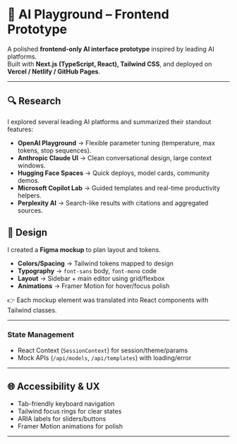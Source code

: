 # 🧠 AI Playground – Frontend Prototype

A polished **frontend-only AI interface prototype** inspired by leading AI platforms.  
Built with **Next.js (TypeScript, React), Tailwind CSS**, and deployed on **Vercel / Netlify / GitHub Pages**.  

---

## 🔍 Research

I explored several leading AI platforms and summarized their standout features:

- **OpenAI Playground** → Flexible parameter tuning (temperature, max tokens, stop sequences).  
- **Anthropic Claude UI** → Clean conversational design, large context windows.  
- **Hugging Face Spaces** → Quick deploys, model cards, community demos.  
- **Microsoft Copilot Lab** → Guided templates and real-time productivity helpers.  
- **Perplexity AI** → Search-like results with citations and aggregated sources.  

## 🎨 Design

I created a **Figma mockup** to plan layout and tokens.

- **Colors/Spacing** → Tailwind tokens mapped to design  
- **Typography** → `font-sans` body, `font-mono` code  
- **Layout** → Sidebar + main editor using grid/flexbox  
- **Animations** → Framer Motion for hover/focus polish  

👉 Each mockup element was translated into React components with Tailwind classes.

--- 

### State Management
- React Context (`SessionContext`) for session/theme/params  
- Mock APIs (`/api/models`, `/api/templates`) with loading/error  

---

## 🌐 Accessibility & UX

- Tab-friendly keyboard navigation  
- Tailwind focus rings for clear states  
- ARIA labels for sliders/buttons  
- Framer Motion animations for polish  

---

